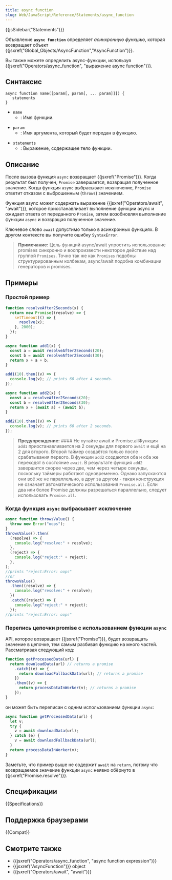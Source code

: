 ```yaml
---
title: async function
slug: Web/JavaScript/Reference/Statements/async_function
---
```


{{jsSidebar("Statements")}}

Объявление **`async function`** определяет _асинхронную функцию_, которая возвращает объект {{jsxref("Global_Objects/AsyncFunction","AsyncFunction")}}.

Вы также можете определить async-функции, используя {{jsxref("Operators/async_function", "выражение async function")}}.

## Синтаксис

```
async function name([param[, param[, ... param]]]) {
   statements
}
```

- `name`
  - : Имя функции.

<!---->

- `param`
  - : Имя аргумента, который будет передан в функцию.

<!---->

- `statements`
  - : Выражение, содержащее тело функции.

## Описание

После вызова функция `async` возвращает {{jsxref("Promise")}}. Когда результат был получен, `Promise` завершается, возвращая полученное значение. Когда функция `async` выбрасывает исключение, `Promise` ответит отказом с выброшенным (`throws`) значением.

Функция async может содержать выражение {{jsxref("Operators/await", "await")}}, которое приостанавливает выполнение функции async и ожидает ответа от переданного `Promise`, затем возобновляя выполнение функции `async` и возвращая полученное значение.

Ключевое слово `await` допустимо только в асинхронных функциях. В другом контексте вы получите ошибку `SyntaxError`.

> **Примечание:** Цель функций async/await упростить использование promises синхронно и воспроизвести некоторое действие над группой `Promises`. Точно так же как `Promises` подобны структурированным колбэкам, async/await подобна комбинации генераторов и promises.

## Примеры

### Простой пример

```js
function resolveAfter2Seconds(x) {
  return new Promise((resolve) => {
    setTimeout(() => {
      resolve(x);
    }, 2000);
  });
}

async function add1(x) {
  const a = await resolveAfter2Seconds(20);
  const b = await resolveAfter2Seconds(30);
  return x + a + b;
}

add1(10).then((v) => {
  console.log(v); // prints 60 after 4 seconds.
});

async function add2(x) {
  const a = resolveAfter2Seconds(20);
  const b = resolveAfter2Seconds(30);
  return x + (await a) + (await b);
}

add2(10).then((v) => {
  console.log(v); // prints 60 after 2 seconds.
});
```

> **Предупреждение:** #### Не путайте await и Promise.allФункция `add1` приостанавливается на 2 секунды для первого `await` и ещё на 2 для второго. Второй таймер создаётся только после срабатывания первого. В функции `add2` создаются оба и оба же переходят в состояние `await`. В результате функция `add2` завершится скорее через две, чем через четыре секунды, поскольку таймеры работают одновременно. Однако запускаются они всё же не параллельно, а друг за другом - такая конструкция не означает автоматического использования `Promise.all`. Если два или более Promise должны разрешаться параллельно, следует использовать `Promise.all`.

### Когда функция `async` выбрасывает исключение

```js
async function throwsValue() {
  throw new Error("oops");
}
throwsValue().then(
  (resolve) => {
    console.log("resolve:" + resolve);
  },
  (reject) => {
    console.log("reject:" + reject);
  },
);
//prints "reject:Error: oops"
//or
throwsValue()
  .then((resolve) => {
    console.log("resolve:" + resolve);
  })
  .catch((reject) => {
    console.log("reject:" + reject);
  });
//prints "reject:Error: oops"
```

### Перепись цепочки promise с использованием функции `async`

API, которое возвращает {{jsxref("Promise")}}, будет возвращать значение в цепочке, тем самым разбивая функцию на много частей. Рассматривая следующий код:

```js
function getProcessedData(url) {
  return downloadData(url) // returns a promise
    .catch((e) => {
      return downloadFallbackData(url); // returns a promise
    })
    .then((v) => {
      return processDataInWorker(v); // returns a promise
    });
}
```

он может быть переписан с одним использованием функции `async`:

```js
async function getProcessedData(url) {
  let v;
  try {
    v = await downloadData(url);
  } catch (e) {
    v = await downloadFallbackData(url);
  }
  return processDataInWorker(v);
}
```

Заметьте, что пример выше не содержит `await` на `return`, потому что возвращаемое значение функции `async` неявно обёрнуто в {{jsxref("Promise.resolve")}}.

## Спецификации

{{Specifications}}

## Поддержка браузерами

{{Compat}}

## Смотрите также

- {{jsxref("Operators/async_function", "async function expression")}}
- {{jsxref("AsyncFunction")}} object
- {{jsxref("Operators/await", "await")}}
